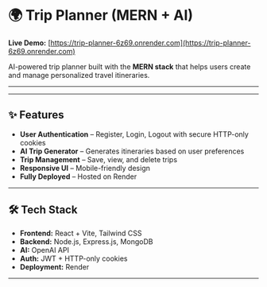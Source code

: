 # 🌍 Trip Planner (MERN + AI)

**Live Demo:** [https://trip-planner-6z69.onrender.com](https://trip-planner-6z69.onrender.com)

AI-powered trip planner built with the **MERN stack** that helps users create and manage personalized travel itineraries.

---



---

## ✨ Features
- **User Authentication** – Register, Login, Logout with secure HTTP-only cookies
- **AI Trip Generator** – Generates itineraries based on user preferences
- **Trip Management** – Save, view, and delete trips
- **Responsive UI** – Mobile-friendly design
- **Fully Deployed** – Hosted on Render

---

## 🛠 Tech Stack
- **Frontend:** React + Vite, Tailwind CSS  
- **Backend:** Node.js, Express.js, MongoDB  
- **AI:** OpenAI API  
- **Auth:** JWT + HTTP-only cookies  
- **Deployment:** Render  

---

